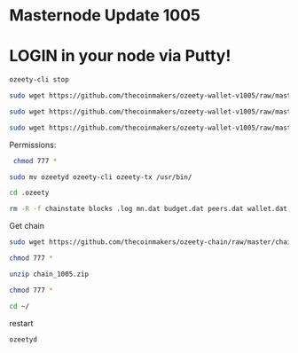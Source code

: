 # Masternode Update 1005 
	

# LOGIN in your node via Putty! 

```bash
ozeety-cli stop
```
```bash
sudo wget https://github.com/thecoinmakers/ozeety-wallet-v1005/raw/master/Linux/ozeetyd
```
```bash
sudo wget https://github.com/thecoinmakers/ozeety-wallet-v1005/raw/master/Linux/ozeety-tx
```
```bash
sudo wget https://github.com/thecoinmakers/ozeety-wallet-v1005/raw/master/Linux/ozeety-cli
```
Permissions:
```bash
 chmod 777 *
```

```bash
sudo mv ozeetyd ozeety-cli ozeety-tx /usr/bin/
```
```bash
cd .ozeety
```
```bash
rm -R -f chainstate blocks .log mn.dat budget.dat peers.dat wallet.dat mncache.dat mnpayments.dat fee_estimates.dat db.log debug.log database/ backups/ ozeety.pid .lock
```
Get chain 
```bash
sudo wget https://github.com/thecoinmakers/ozeety-chain/raw/master/chain_1005.zip
```
```bash
chmod 777 *
```
```bash
unzip chain_1005.zip
```

```bash
chmod 777 *
```

```bash
cd ~/
```
restart
```bash
ozeetyd 
```
